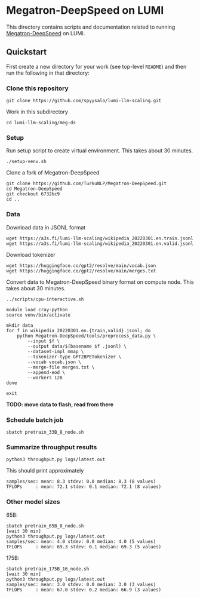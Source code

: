 # Megatron-DeepSpeed on LUMI

This directory contains scripts and documentation related to running
[Megatron-DeepSpeed](https://github.com/microsoft/Megatron-DeepSpeed)
on LUMI.

## Quickstart

First create a new directory for your work (see top-level `README`) and
then run the following in that directory:

### Clone this repository

```
git clone https://github.com/spyysalo/lumi-llm-scaling.git
```

Work in this subdirectory

```
cd lumi-llm-scaling/meg-ds
```

### Setup

Run setup script to create virtual environment. This takes about 30 minutes.

```
./setup-venv.sh 
```

Clone a fork of Megatron-DeepSpeed

```
git clone https://github.com/TurkuNLP/Megatron-DeepSpeed.git
cd Megatron-DeepSpeed
git checkout 6732bc9
cd ..
```

### Data

Download data in JSONL format

```
wget https://a3s.fi/lumi-llm-scaling/wikipedia_20220301.en.train.jsonl
wget https://a3s.fi/lumi-llm-scaling/wikipedia_20220301.en.valid.jsonl
```

Download tokenizer

```
wget https://huggingface.co/gpt2/resolve/main/vocab.json
wget https://huggingface.co/gpt2/resolve/main/merges.txt
```

Convert data to Megatron-DeepSpeed binary format on compute node.
This takes about 30 minutes.

```
../scripts/cpu-interactive.sh 

module load cray-python
source venv/bin/activate

mkdir data
for f in wikipedia_20220301.en.{train,valid}.jsonl; do
    python Megatron-DeepSpeed/tools/preprocess_data.py \
        --input $f \
        --output data/$(basename $f .jsonl) \
        --dataset-impl mmap \
        --tokenizer-type GPT2BPETokenizer \
        --vocab vocab.json \
        --merge-file merges.txt \
        --append-eod \
        --workers 128
done

exit
```

**TODO: move data to flash, read from there**

### Schedule batch job

```
sbatch pretrain_33B_8_node.sh 
```

### Summarize throughput results

```
python3 throughput.py logs/latest.out 
```

This should print approximately

```
samples/sec: mean: 8.3 stdev: 0.0 median: 8.3 (8 values)
TFLOPs     : mean: 72.1 stdev: 0.1 median: 72.1 (8 values)
```

### Other model sizes

65B:

```
sbatch pretrain_65B_8_node.sh
[wait 30 min]
python3 throughput.py logs/latest.out 
samples/sec: mean: 4.0 stdev: 0.0 median: 4.0 (5 values)
TFLOPs     : mean: 69.3 stdev: 0.1 median: 69.3 (5 values)
```

175B:

```
sbatch pretrain_175B_16_node.sh
[wait 30 min]
python3 throughput.py logs/latest.out 
samples/sec: mean: 3.0 stdev: 0.0 median: 3.0 (3 values)
TFLOPs     : mean: 67.0 stdev: 0.2 median: 66.9 (3 values)
```
